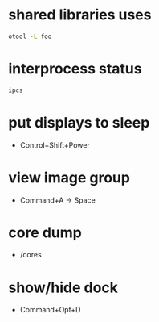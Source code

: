 # shared libraries uses
```sh
otool -L foo
```

# interprocess status
```sh
ipcs
```

# put displays to sleep
* Control+Shift+Power

# view image group
* Command+A -> Space

# core dump
* /cores

# show/hide dock
* Command+Opt+D
